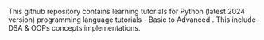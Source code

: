 This github repository contains learning tutorials for Python (latest 2024 version) programming language tutorials - Basic to Advanced . This include DSA & OOPs concepts implementations.
